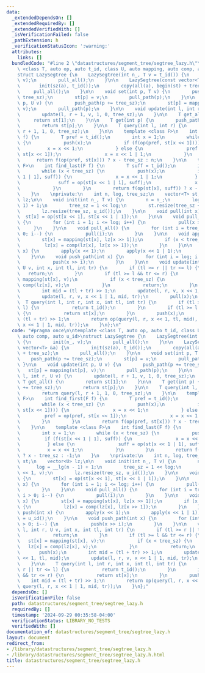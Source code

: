 ```yaml
---
data:
  _extendedDependsOn: []
  _extendedRequiredBy: []
  _extendedVerifiedWith: []
  _isVerificationFailed: false
  _pathExtension: h
  _verificationStatusIcon: ':warning:'
  attributes:
    links: []
  bundledCode: "#line 2 \"datastructures/segment_tree/segtree_lazy.h\"\n\ntemplate\
    \ <class T, auto op, auto t_id, class U, auto mapping, auto comp, auto u_id>\n\
    struct LazySegtree {\n    LazySegtree(int n_, T v = t_id()) {\n        init(n_,\
    \ v);\n        pull_all();\n    }\n\n    LazySegtree(const vector<T> &a) {\n \
    \       init(sz(a), t_id());\n        copy(all(a), begin(st) + tree_sz);\n   \
    \     pull_all();\n    }\n\n    void set(int p, T v) {\n        push_path(p +=\
    \ tree_sz);\n        st[p] = v;\n        pull_path(p);\n    }\n\n    void update(int\
    \ p, U v) {\n        push_path(p += tree_sz);\n        st[p] = mapping(st[p],\
    \ v);\n        pull_path(p);\n    }\n\n    void update(int l, int r, U v) {\n\
    \        update(l, r + 1, v, 1, 0, tree_sz);\n    }\n\n    T get_all() {\n   \
    \     return st[1];\n    }\n\n    T get(int p) {\n        push_path(p += tree_sz);\n\
    \        return st[p];\n    }\n\n    T query(int l, int r) {\n        return query(l,\
    \ r + 1, 1, 0, tree_sz);\n    }\n\n    template <class F>\n    int find_first(F\
    \ f) {\n        T pref = t_id();\n        int x = 1;\n        while (x < tree_sz)\
    \ {\n            push(x);\n            if (f(op(pref, st[x << 1]))) {\n      \
    \          x = x << 1;\n            } else {\n                pref = op(pref,\
    \ st[x << 1]);\n                x = x << 1 | 1;\n            }\n        }\n  \
    \      return f(op(pref, st[x])) ? x - tree_sz : n;\n    }\n\n    template <class\
    \ F>\n    int find_last(F f) {\n        T suff = t_id();\n        int x = 1;\n\
    \        while (x < tree_sz) {\n            push(x);\n            if (f(st[x <<\
    \ 1 | 1], suff)) {\n                x = x << 1 | 1;\n            } else {\n  \
    \              suff = op(st[x << 1 | 1], suff);\n                x = x << 1;\n\
    \            }\n        }\n        return f(op(st[x], suff)) ? x - tree_sz : -1;\n\
    \    }\n    \nprivate:\n    int n, log, tree_sz;\n    vector<T> st;\n    vector<U>\
    \ lz;\n\n    void init(int n_, T v) {\n        n = n_;\n        log = __lg(n -\
    \ 1) + 1;\n        tree_sz = 1 << log;\n        st.resize(tree_sz << 1, v);\n\
    \        lz.resize(tree_sz, u_id());\n    }\n\n    void pull(int x) {\n      \
    \  st[x] = op(st[x << 1], st[x << 1 | 1]);\n    }\n\n    void pull_path(int x)\
    \ {\n        for (int i = 1; i <= log; i++) {\n            pull(x >> i);\n   \
    \     }\n    }\n\n    void pull_all() {\n        for (int i = tree_sz - 1; i >\
    \ 0; i--) {\n            pull(i);\n        }\n    }\n\n    void apply(int x) {\n\
    \        st[x] = mapping(st[x], lz[x >> 1]);\n        if (x < tree_sz) {\n   \
    \         lz[x] = comp(lz[x], lz[x >> 1]);\n        }\n    }\n\n    void push(int\
    \ x) {\n        apply(x << 1);\n        apply(x << 1 | 1);\n        lz[x] = u_id();\n\
    \    }\n\n    void push_path(int x) {\n        for (int i = log; i > 0; i--) {\n\
    \            push(x >> i);\n        }\n    }\n\n    void update(int l, int r,\
    \ U v, int x, int tl, int tr) {\n        if (tl >= r || tr <= l) {\n         \
    \   return;\n        }\n        if (tl >= l && tr <= r) {\n            st[x] =\
    \ mapping(st[x], v);\n            if (x < tree_sz) {\n                lz[x] =\
    \ comp(lz[x], v);\n            }\n            return;\n        }\n        push(x);\n\
    \        int mid = (tl + tr) >> 1;\n        update(l, r, v, x << 1, tl, mid);\n\
    \        update(l, r, v, x << 1 | 1, mid, tr);\n        pull(x);\n    }\n\n  \
    \  T query(int l, int r, int x, int tl, int tr) {\n        if (tl >= r || tr <=\
    \ l) {\n            return t_id();\n        }\n        if (tl >= l && tr <= r)\
    \ {\n            return st[x];\n        }\n        push(x);\n        int mid =\
    \ (tl + tr) >> 1;\n        return op(query(l, r, x << 1, tl, mid), query(l, r,\
    \ x << 1 | 1, mid, tr));\n    }\n};\n"
  code: "#pragma once\n\ntemplate <class T, auto op, auto t_id, class U, auto mapping,\
    \ auto comp, auto u_id>\nstruct LazySegtree {\n    LazySegtree(int n_, T v = t_id())\
    \ {\n        init(n_, v);\n        pull_all();\n    }\n\n    LazySegtree(const\
    \ vector<T> &a) {\n        init(sz(a), t_id());\n        copy(all(a), begin(st)\
    \ + tree_sz);\n        pull_all();\n    }\n\n    void set(int p, T v) {\n    \
    \    push_path(p += tree_sz);\n        st[p] = v;\n        pull_path(p);\n   \
    \ }\n\n    void update(int p, U v) {\n        push_path(p += tree_sz);\n     \
    \   st[p] = mapping(st[p], v);\n        pull_path(p);\n    }\n\n    void update(int\
    \ l, int r, U v) {\n        update(l, r + 1, v, 1, 0, tree_sz);\n    }\n\n   \
    \ T get_all() {\n        return st[1];\n    }\n\n    T get(int p) {\n        push_path(p\
    \ += tree_sz);\n        return st[p];\n    }\n\n    T query(int l, int r) {\n\
    \        return query(l, r + 1, 1, 0, tree_sz);\n    }\n\n    template <class\
    \ F>\n    int find_first(F f) {\n        T pref = t_id();\n        int x = 1;\n\
    \        while (x < tree_sz) {\n            push(x);\n            if (f(op(pref,\
    \ st[x << 1]))) {\n                x = x << 1;\n            } else {\n       \
    \         pref = op(pref, st[x << 1]);\n                x = x << 1 | 1;\n    \
    \        }\n        }\n        return f(op(pref, st[x])) ? x - tree_sz : n;\n\
    \    }\n\n    template <class F>\n    int find_last(F f) {\n        T suff = t_id();\n\
    \        int x = 1;\n        while (x < tree_sz) {\n            push(x);\n   \
    \         if (f(st[x << 1 | 1], suff)) {\n                x = x << 1 | 1;\n  \
    \          } else {\n                suff = op(st[x << 1 | 1], suff);\n      \
    \          x = x << 1;\n            }\n        }\n        return f(op(st[x], suff))\
    \ ? x - tree_sz : -1;\n    }\n    \nprivate:\n    int n, log, tree_sz;\n    vector<T>\
    \ st;\n    vector<U> lz;\n\n    void init(int n_, T v) {\n        n = n_;\n  \
    \      log = __lg(n - 1) + 1;\n        tree_sz = 1 << log;\n        st.resize(tree_sz\
    \ << 1, v);\n        lz.resize(tree_sz, u_id());\n    }\n\n    void pull(int x)\
    \ {\n        st[x] = op(st[x << 1], st[x << 1 | 1]);\n    }\n\n    void pull_path(int\
    \ x) {\n        for (int i = 1; i <= log; i++) {\n            pull(x >> i);\n\
    \        }\n    }\n\n    void pull_all() {\n        for (int i = tree_sz - 1;\
    \ i > 0; i--) {\n            pull(i);\n        }\n    }\n\n    void apply(int\
    \ x) {\n        st[x] = mapping(st[x], lz[x >> 1]);\n        if (x < tree_sz)\
    \ {\n            lz[x] = comp(lz[x], lz[x >> 1]);\n        }\n    }\n\n    void\
    \ push(int x) {\n        apply(x << 1);\n        apply(x << 1 | 1);\n        lz[x]\
    \ = u_id();\n    }\n\n    void push_path(int x) {\n        for (int i = log; i\
    \ > 0; i--) {\n            push(x >> i);\n        }\n    }\n\n    void update(int\
    \ l, int r, U v, int x, int tl, int tr) {\n        if (tl >= r || tr <= l) {\n\
    \            return;\n        }\n        if (tl >= l && tr <= r) {\n         \
    \   st[x] = mapping(st[x], v);\n            if (x < tree_sz) {\n             \
    \   lz[x] = comp(lz[x], v);\n            }\n            return;\n        }\n \
    \       push(x);\n        int mid = (tl + tr) >> 1;\n        update(l, r, v, x\
    \ << 1, tl, mid);\n        update(l, r, v, x << 1 | 1, mid, tr);\n        pull(x);\n\
    \    }\n\n    T query(int l, int r, int x, int tl, int tr) {\n        if (tl >=\
    \ r || tr <= l) {\n            return t_id();\n        }\n        if (tl >= l\
    \ && tr <= r) {\n            return st[x];\n        }\n        push(x);\n    \
    \    int mid = (tl + tr) >> 1;\n        return op(query(l, r, x << 1, tl, mid),\
    \ query(l, r, x << 1 | 1, mid, tr));\n    }\n};"
  dependsOn: []
  isVerificationFile: false
  path: datastructures/segment_tree/segtree_lazy.h
  requiredBy: []
  timestamp: '2024-09-29 00:35:58-04:00'
  verificationStatus: LIBRARY_NO_TESTS
  verifiedWith: []
documentation_of: datastructures/segment_tree/segtree_lazy.h
layout: document
redirect_from:
- /library/datastructures/segment_tree/segtree_lazy.h
- /library/datastructures/segment_tree/segtree_lazy.h.html
title: datastructures/segment_tree/segtree_lazy.h
---
```


